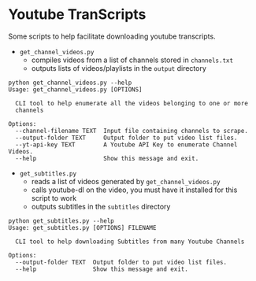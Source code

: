 # Youtube TranScripts

Some scripts to help facilitate downloading youtube transcripts. 

- `get_channel_videos.py` 
	- compiles videos from a list of channels stored in `channels.txt`
	- outputs lists of videos/playlists in the `output` directory

```
python get_channel_videos.py --help
Usage: get_channel_videos.py [OPTIONS]

  CLI tool to help enumerate all the videos belonging to one or more
  channels

Options:
  --channel-filename TEXT  Input file containing channels to scrape.
  --output-folder TEXT     Output folder to put video list files.
  --yt-api-key TEXT        A Youtube API Key to enumerate Channel Videos.
  --help                   Show this message and exit.
```


- `get_subtitles.py`
	- reads a list of videos generated by `get_channel_videos.py` 
	- calls youtube-dl on the video, you must have it installed for this script to work
	- outputs subtitles in the `subtitles` directory 

```
python get_subtitles.py --help
Usage: get_subtitles.py [OPTIONS] FILENAME

  CLI tool to help downloading Subtitles from many Youtube Channels

Options:
  --output-folder TEXT  Output folder to put video list files.
  --help                Show this message and exit.
```